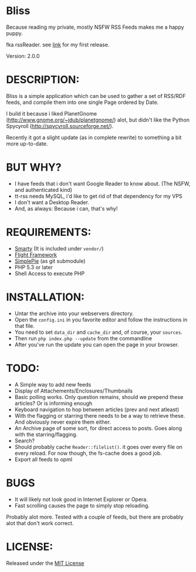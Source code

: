 # Bliss

Because reading my private, mostly NSFW RSS Feeds makes me a happy puppy.

fka rssReader. see [link](http://claus.beerta.de/blog/09ce5c79e6426fcb5cbacf2b714c4edf) for my first release.

Version: 2.0.0

# DESCRIPTION:

Bliss is a simple application which can be used to gather a set of RSS/RDF feeds, 
and compile them into one single Page ordered by Date.

I build it because i liked PlanetGnome (http://www.gnome.org/~jdub/planetgnome/) alot, but
didn't like the Python Spycyroll (http://spycyroll.sourceforge.net/).

Recently it got a slight update (as in complete rewrite) to something a bit more up-to-date.

# BUT WHY?

* I have feeds that i don't want Google Reader to know about. (The NSFW, and authenticated kind)
* tt-rss needs MySQL, i'd like to get rid of that dependency for my VPS
* I don't want a Desktop Reader.
* And, as always: Because i can, that's why!

# REQUIREMENTS:

* [Smarty](http://www.smarty.net/) (It is included under `vendor/`)
* [Flight Framework](https://github.com/mikecao/flight)
* [SimplePie](https://github.com/simplepie) (as git submodule)
* PHP 5.3 or later
* Shell Access to execute PHP
	
# INSTALLATION:
	
* Untar the archive into your webservers directory. 
* Open the `config.ini` in you favorite editor and follow the instructions in that file.
* You need to set `data_dir` and `cache_dir` and, of course, your `sources`.
* Then run `php index.php --update` from the commandline
* After you've run the update you can open the page in your browser.
	
# TODO:
	
* A Simple way to add new feeds
* Display of Attachements/Enclosures/Thumbnails
* Basic polling works. Only question remains, should we prepend these articles? Or is informing enough
* Keyboard navigation to hop between articles (prev and next atleast)
* With the flagging or starring there needs to be a way to retrieve these. And obviously never expire them either.
* An Archive page of some sort, for direct access to posts. Goes along with the starring/flagging.
* Search?
* Should probably cache `Reader::filelist()`. it goes over every file on every reload. For now though, the fs-cache does a good job.
* Export all feeds to opml

# BUGS

* It will likely not look good in Internet Explorer or Opera.
* Fast scrolling causes the page to simply stop reloading.

Probably alot more. Tested with a couple of feeds, but there are probably alot that don't work correct.

# LICENSE:

Released under the [MIT License](http://www.opensource.org/licenses/mit-license.php)

